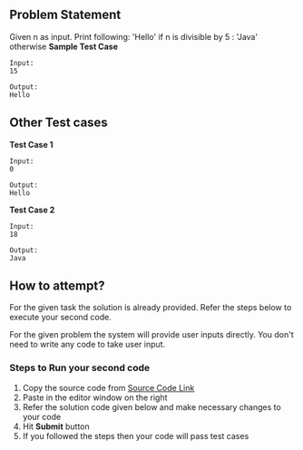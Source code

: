 ## Problem Statement
Given n as input. Print following:
 'Hello' if n is divisible by 5
 : 'Java' otherwise
**Sample Test Case**
```
Input:
15

Output:
Hello
```
## Other Test cases
**Test Case 1**
```
Input:
0

Output:
Hello
```
**Test Case 2**
```
Input:
18

Output:
Java
```

## How to attempt?
For the given task the solution is already provided. Refer the steps below to execute your second code.

For the given problem the system will provide user inputs directly. You don't need to write any code to take user input.

### Steps to Run your second code
1. Copy the source code from [Source Code Link](https://raw.githubusercontent.com/Aartiarora22/Lab_assignments/main/P1/T3/Main.java)
2. Paste in the editor window on the right
3. Refer the solution code given below and make necessary changes to your code
4. Hit **Submit** button
5. If you followed the steps then your code will pass test cases
